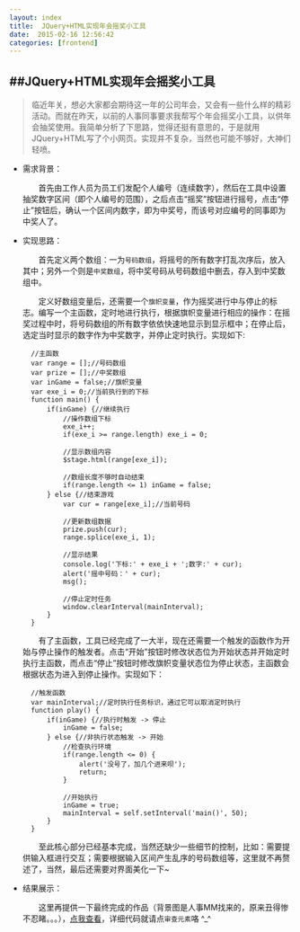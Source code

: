 ```yaml
---
layout: index
title:  JQuery+HTML实现年会摇奖小工具
date:  2015-02-16 12:56:42
categories: [frontend]
---
```


##JQuery+HTML实现年会摇奖小工具
---

> 临近年关，想必大家都会期待这一年的公司年会，又会有一些什么样的精彩活动。而就在昨天，以前的人事同事要求我帮写个年会摇奖小工具，以供年会抽奖使用。我简单分析了下思路，觉得还挺有意思的，于是就用JQuery+HTML写了个小网页。实现并不复杂，当然也可能不够好，大神们轻喷。

* 需求背景：

	　　首先由工作人员为员工们发配个人编号（连续数字），然后在工具中设置抽奖数字区间（即个人编号的范围），之后点击“摇奖”按钮进行摇号，点击“停止”按钮后，确认一个区间内数字，即为中奖号，而该号对应编号的同事即为中奖人了。

* 实现思路：

	　　首先定义两个数组：一为```号码数组```，将摇号的所有数字打乱次序后，放入其中；另外一个则是```中奖数组```，将中奖号码从号码数组中删去，存入到中奖数组中。

	　　定义好数组变量后，还需要一个```旗帜变量```，作为摇奖进行中与停止的标志。编写一个主函数，定时地进行执行，根据旗帜变量进行相应的操作：在摇奖过程中时，将号码数组的所有数字依依快速地显示到显示框中；在停止后，选定当时显示的数字作为中奖数字，并停止定时执行。实现如下:	　　

		//主函数
		var range = [];//号码数组
		var prize = [];//中奖数组
		var inGame = false;//旗帜变量
		var exe_i = 0;//当前执行到的下标
		function main() {
			if(inGame) {//继续执行
				//操作数组下标
				exe_i++;
				if(exe_i >= range.length) exe_i = 0;

				//显示数组内容
				$stage.html(range[exe_i]);

				//数组长度不够时自动结束
				if(range.length <= 1) inGame = false;
			} else {//结束游戏
				var cur = range[exe_i];//当前号码

				//更新数组数据
				prize.push(cur);
				range.splice(exe_i, 1);

				//显示结果
				console.log('下标:' + exe_i + ';数字:' + cur);
				alert('摇中号码：' + cur);
				msg();

				//停止定时任务
				window.clearInterval(mainInterval);
			}
		}

	　　有了主函数，工具已经完成了一大半，现在还需要一个触发的函数作为开始与停止操作的触发者。点击“开始”按钮时修改状态位为开始状态并开始定时执行主函数，而点击“停止”按钮时修改旗帜变量状态位为停止状态，主函数会根据状态为进入到停止操作。实现如下：

		//触发函数
		var mainInterval;//定时执行任务标识，通过它可以取消定时执行
		function play() {
			if(inGame) {//执行时触发 -> 停止
				inGame = false;
			} else {//非执行状态触发 -> 开始
				//检查执行环境
				if(range.length <= 0) {
					alert('没号了，加几个进来呗');
					return;
				}
				
				//开始执行
				inGame = true;
				mainInterval = self.setInterval('main()', 50);
			}
		}

	　　至此核心部分已经基本完成，当然还缺少一些细节的控制，比如：需要提供输入框进行交互；需要根据输入区间产生乱序的号码数组等，这里就不再赘述了，当然，最后还需要对界面美化一下~
	　　
* 结果展示：

	　　这里再提供一下最终完成的作品（背景图是人事MM找来的，原来丑得惨不忍睹。。。），[点我查看](/example/random-nums/index.html)，详细代码就请点```审查元素```咯 ^_^